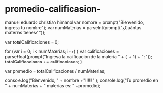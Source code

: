 # promedio-calificasion-
manuel eduardo christian himanol
var nombre = prompt("Bienvenido, ingresa tu nombre");
var numMaterias = parseInt(prompt("¿Cuántas materias tienes? "));

var totalCalificaciones = 0;

for (var i = 0; i < numMaterias; i++) {
    var calificaciones = parseFloat(prompt("Ingresa la calificación de la materia " + (i + 1) + ": "));
    totalCalificaciones += calificaciones;
}

var promedio = totalCalificaciones / numMaterias;


console.log("Bienvenido, " + nombre +"!!!!!!" );
console.log("Tu promedio en " + numMaterias + " materias es: " +promedio);

